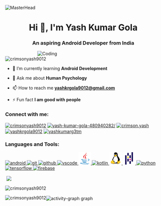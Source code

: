 ![MasterHead](https://user-images.githubusercontent.com/74038190/225813708-98b745f2-7d22-48cf-9150-083f1b00d6c9.gif)
<h1 align="center">Hi 👋, I'm Yash Kumar Gola</h1>
<h3 align="center">An aspiring Android Developer from India</h3>
<img align="right" alt="Coding" width="400" src="https://github-production-user-asset-6210df.s3.amazonaws.com/74038190/250967624-b3fef2db-e671-4610-bb84-1d65533dc5fb.gif?X-Amz-Algorithm=AWS4-HMAC-SHA256&X-Amz-Credential=AKIAVCODYLSA53PQK4ZA%2F20240723%2Fus-east-1%2Fs3%2Faws4_request&X-Amz-Date=20240723T042401Z&X-Amz-Expires=300&X-Amz-Signature=8cc15e7a0258f4565cd84f368f8b7eb769a6f335c26627fc502bc973916cdd3e&X-Amz-SignedHeaders=host&actor_id=151176007&key_id=0&repo_id=588181932">

<p align="left"> <img src="https://komarev.com/ghpvc/?username=crimsonyash9012&label=Profile%20views&color=0e75b6&style=flat" alt="crimsonyash9012" /> </p>

- 🌱 I’m currently learning **Android Development**

- 💬 Ask me about **Human Psychology**

- 📫 How to reach me **yashkrgola9012@gmail.com**

- ⚡ Fun fact **I am good with people**

<h3 align="left">Connect with me:</h3>
<p align="left">
<a href="https://twitter.com/crimsonyash9012" target="blank"><img align="center" src="https://media.tenor.com/QMA2IhoAaE0AAAAM/multiversx-x-twitter.gif" alt="crimsonyash9012" height="40" width="40" /></a>
<a href="https://linkedin.com/in/yash-kumar-gola-480940282/" target="blank"><img align="center" src="https://raw.githubusercontent.com/rahuldkjain/github-profile-readme-generator/master/src/images/icons/Social/linked-in-alt.svg" alt="yash-kumar-gola-480940282/" height="30" width="40" /></a>
<a href="https://instagram.com/crimson.yash" target="blank"><img align="center" src="https://i.ibb.co/zHrQkhB/ezgif-5-116f5c0a3c.gif" alt="crimson.yash" height="40" width="40" /></a>
<a href="https://www.leetcode.com/yashkrgola9012" target="blank"><img align="center" src="https://raw.githubusercontent.com/rahuldkjain/github-profile-readme-generator/master/src/images/icons/Social/leet-code.svg" alt="yashkrgola9012" height="30" width="40" /></a>
<a href="https://auth.geeksforgeeks.org/user/yashkumarg3tm" target="blank"><img align="center" src="https://raw.githubusercontent.com/rahuldkjain/github-profile-readme-generator/master/src/images/icons/Social/geeks-for-geeks.svg" alt="yashkumarg3tm" height="30" width="40" /></a>
</p>

<h3 align="left">Languages and Tools:</h3>
<p align="left"> <a href="https://developer.android.com" target="_blank" rel="noreferrer"> <img src="https://user-images.githubusercontent.com/74038190/212281763-e6ecd7ef-c4aa-45b6-a97c-f33f6bb592bd.gif" alt="android" width="40" height="40"/> </a> <a href="https://git-scm.com/" target="_blank" rel="noreferrer"> <img src="https://user-images.githubusercontent.com/74038190/212281775-b468df30-4edc-4bf8-a4ee-f52e1aaddc86.gif" alt="git" width="90" height="40"/> </a> <a href="https://github.com/" target="_blank" rel="noreferrer"> <img src="https://user-images.githubusercontent.com/74038190/212257468-1e9a91f1-b626-4baa-b15d-5c385dfa7ed2.gif" alt="github" width="40" height="40"/> </a><a href="https://code.visualstudio.com/" target="_blank" rel="noreferrer"> <img src="https://user-images.githubusercontent.com/74038190/212257465-7ce8d493-cac5-494e-982a-5a9deb852c4b.gif" alt="vscode" width="40" height="40"/> </a><a href="https://www.java.com" target="_blank" rel="noreferrer"> <img src="https://raw.githubusercontent.com/devicons/devicon/master/icons/java/java-original.svg" alt="java" width="40" height="40"/> </a> <a href="https://kotlinlang.org" target="_blank" rel="noreferrer"> <img src="https://www.vectorlogo.zone/logos/kotlinlang/kotlinlang-icon.svg" alt="kotlin" width="40" height="40"/> </a> <a href="https://www.linux.org/" target="_blank" rel="noreferrer"> <img src="https://raw.githubusercontent.com/devicons/devicon/master/icons/linux/linux-original.svg" alt="linux" width="40" height="40"/> </a> <a href="https://pandas.pydata.org/" target="_blank" rel="noreferrer"> <img src="https://raw.githubusercontent.com/devicons/devicon/2ae2a900d2f041da66e950e4d48052658d850630/icons/pandas/pandas-original.svg" alt="pandas" width="40" height="40"/> </a> <a href="https://www.python.org" target="_blank" rel="noreferrer"> <img src="https://user-images.githubusercontent.com/74038190/212257472-08e52665-c503-4bd9-aa20-f5a4dae769b5.gif" alt="python" width="40" height="40"/> </a> <a href="https://www.tensorflow.org" target="_blank" rel="noreferrer"> <img src="https://www.vectorlogo.zone/logos/tensorflow/tensorflow-icon.svg" alt="tensorflow" width="40" height="40"/> </a> <a href="https://firebase.google.com/" target="_blank" rel="noreferrer"> <img src="https://cdn.iconscout.com/icon/free/png-256/free-firebase-1-282796.png" alt="firebase" width="40" height="40"/> </a></p>

<p>&nbsp;<img align="center" src="https://bad-apple-github-readme.vercel.app/api?username=crimsonyash9012&show_icons=true&count_private=true&line_height=20&icon_color=00b3ff&theme=nightowl&title_color=00b3ff" /></p>

<p><img align="center" src="https://streak-stats.demolab.com/?user=crimsonyash9012&count_private=true&theme=nightowl&title_color=00b3ff" alt="crimsonyash9012" /></p>
<p><img align="left" src="https://github-readme-mwendwa.vercel.app/api/top-langs/?username=crimsonyash9012&layout=compact&count_private=true&theme=nightowl&title_color=00b3ff" alt="crimsonyash9012" /></p>
<p><img align="center" src="https://github-readme-activity-graph.vercel.app/graph?username=crimsonyash9012&radius=16&theme=nightowl&area=true&order=5" height="300" alt="activity-graph graph"  /></p>
